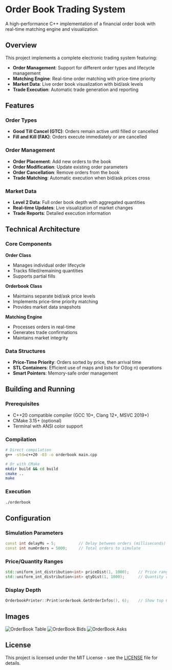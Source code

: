 # Order Book Trading System

A high-performance C++ implementation of a financial order book with real-time matching engine and visualization.

## Overview

This project implements a complete electronic trading system featuring:
- **Order Management**: Support for different order types and lifecycle management
- **Matching Engine**: Real-time order matching with price-time priority
- **Market Data**: Live order book visualization with bid/ask levels
- **Trade Execution**: Automatic trade generation and reporting

## Features

### Order Types
- **Good Till Cancel (GTC)**: Orders remain active until filled or cancelled
- **Fill and Kill (FAK)**: Orders execute immediately or are cancelled

### Order Management
- **Order Placement**: Add new orders to the book
- **Order Modification**: Update existing order parameters
- **Order Cancellation**: Remove orders from the book
- **Trade Matching**: Automatic execution when bid/ask prices cross

### Market Data
- **Level 2 Data**: Full order book depth with aggregated quantities
- **Real-time Updates**: Live visualization of market changes
- **Trade Reports**: Detailed execution information

## Technical Architecture

### Core Components

**Order Class**
- Manages individual order lifecycle
- Tracks filled/remaining quantities
- Supports partial fills

**Orderbook Class**
- Maintains separate bid/ask price levels
- Implements price-time priority matching
- Provides market data snapshots

**Matching Engine**
- Processes orders in real-time
- Generates trade confirmations
- Maintains market integrity

### Data Structures
- **Price-Time Priority**: Orders sorted by price, then arrival time
- **STL Containers**: Efficient use of maps and lists for O(log n) operations
- **Smart Pointers**: Memory-safe order management

## Building and Running

### Prerequisites
- C++20 compatible compiler (GCC 10+, Clang 12+, MSVC 2019+)
- CMake 3.15+ (optional)
- Terminal with ANSI color support

### Compilation
```bash
# Direct compilation
g++ -std=c++20 -O3 -o orderbook main.cpp

# Or with CMake
mkdir build && cd build
cmake ..
make
```

### Execution
```bash
./orderbook
```

## Configuration

### Simulation Parameters
```cpp
const int delayMs = 5;          // Delay between orders (milliseconds)
const int numOrders = 5000;     // Total orders to simulate
```

### Price/Quantity Ranges
```cpp
std::uniform_int_distribution<int> priceDist(1, 1000);    // Price range
std::uniform_int_distribution<int> qtyDist(1, 1000);      // Quantity range
```

### Display Depth
```cpp
OrderbookPrinter::Print(orderbook.GetOrderInfos(), 6);    // Show top 6 levels
```

## Images

![OrderBook Table](https://github.com/user-attachments/assets/dfaf5a17-516d-4f7e-82b4-d5cf8d5173f0)
![OrderBook Bids](https://github.com/user-attachments/assets/e1c04c2f-4d56-41c9-ade6-49df68ed3efa)
![OrderBook Asks](https://github.com/user-attachments/assets/d95f8985-29e3-41cc-8cf1-7905c13e35cb)

## License

This project is licensed under the MIT License - see the [LICENSE](LICENSE) file for details.
